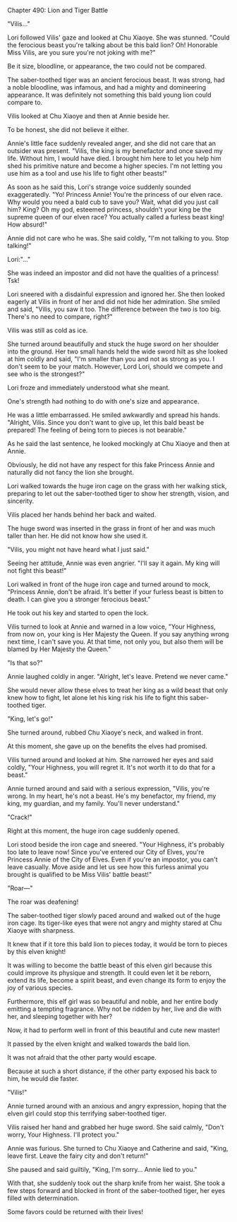 Chapter 490: Lion and Tiger Battle

"Vilis…"

Lori followed Vilis' gaze and looked at Chu Xiaoye. She was stunned. "Could the ferocious beast you're talking about be this bald lion? Oh\! Honorable Miss Vilis, are you sure you're not joking with me?"

Be it size, bloodline, or appearance, the two could not be compared.

The saber-toothed tiger was an ancient ferocious beast. It was strong, had a noble bloodline, was infamous, and had a mighty and domineering appearance. It was definitely not something this bald young lion could compare to.

Vilis looked at Chu Xiaoye and then at Annie beside her.

To be honest, she did not believe it either.

Annie's little face suddenly revealed anger, and she did not care that an outsider was present. "Vilis, the king is my benefactor and once saved my life. Without him, I would have died. I brought him here to let you help him shed his primitive nature and become a higher species. I'm not letting you use him as a tool and use his life to fight other beasts\!"

As soon as he said this, Lori's strange voice suddenly sounded exaggeratedly. "Yo\! Princess Annie\! You're the princess of our elven race. Why would you need a bald cub to save you? Wait, what did you just call him? King? Oh my god, esteemed princess, shouldn't your king be the supreme queen of our elven race? You actually called a furless beast king\! How absurd\!"

Annie did not care who he was. She said coldly, "I'm not talking to you. Stop talking\!"

Lori:"…"

She was indeed an impostor and did not have the qualities of a princess\! Tsk\!

Lori sneered with a disdainful expression and ignored her. She then looked eagerly at Vilis in front of her and did not hide her admiration. She smiled and said, "Vilis, you saw it too. The difference between the two is too big. There's no need to compare, right?"

Vilis was still as cold as ice.

She turned around beautifully and stuck the huge sword on her shoulder into the ground. Her two small hands held the wide sword hilt as she looked at him coldly and said, "I'm smaller than you and not as strong as you. I don't seem to be your match. However, Lord Lori, should we compete and see who is the strongest?"

Lori froze and immediately understood what she meant.

One's strength had nothing to do with one's size and appearance.

He was a little embarrassed. He smiled awkwardly and spread his hands. "Alright, Vilis. Since you don't want to give up, let this bald beast be prepared\! The feeling of being torn to pieces is not bearable."

As he said the last sentence, he looked mockingly at Chu Xiaoye and then at Annie.

Obviously, he did not have any respect for this fake Princess Annie and naturally did not fancy the lion she brought.

Lori walked towards the huge iron cage on the grass with her walking stick, preparing to let out the saber-toothed tiger to show her strength, vision, and sincerity.

Vilis placed her hands behind her back and waited.

The huge sword was inserted in the grass in front of her and was much taller than her. He did not know how she used it.

"Vilis, you might not have heard what I just said."

Seeing her attitude, Annie was even angrier. "I'll say it again. My king will not fight this beast\!"

Lori walked in front of the huge iron cage and turned around to mock, "Princess Annie, don't be afraid. It's better if your furless beast is bitten to death. I can give you a stronger ferocious beast."

He took out his key and started to open the lock.

Vilis turned to look at Annie and warned in a low voice, "Your Highness, from now on, your king is Her Majesty the Queen. If you say anything wrong next time, I can't save you. At that time, not only you, but also them will be blamed by Her Majesty the Queen."

"Is that so?"

Annie laughed coldly in anger. "Alright, let's leave. Pretend we never came."

She would never allow these elves to treat her king as a wild beast that only knew how to fight, let alone let his king risk his life to fight this saber-toothed tiger.

"King, let's go\!"

She turned around, rubbed Chu Xiaoye's neck, and walked in front.

At this moment, she gave up on the benefits the elves had promised.

Vilis turned around and looked at him. She narrowed her eyes and said coldly, "Your Highness, you will regret it. It's not worth it to do that for a beast."

Annie turned around and said with a serious expression, "Vilis, you're wrong. In my heart, he's not a beast. He's my benefactor, my friend, my king, my guardian, and my family. You'll never understand."

"Crack\!"

Right at this moment, the huge iron cage suddenly opened.

Lori stood beside the iron cage and sneered. "Your Highness, it's probably too late to leave now\! Since you've entered our City of Elves, you're Princess Annie of the City of Elves. Even if you're an impostor, you can't leave casually. Move aside and let us see how this furless animal you brought is qualified to be Miss Vilis' battle beast\!"

"Roar—"

The roar was deafening\!

The saber-toothed tiger slowly paced around and walked out of the huge iron cage. Its tiger-like eyes that were not angry and mighty stared at Chu Xiaoye with sharpness.

It knew that if it tore this bald lion to pieces today, it would be torn to pieces by this elven knight\!

It was willing to become the battle beast of this elven girl because this could improve its physique and strength. It could even let it be reborn, extend its life, become a spirit beast, and even change its form to enjoy the joy of various species.

Furthermore, this elf girl was so beautiful and noble, and her entire body emitting a tempting fragrance. Why not be ridden by her, live and die with her, and sleeping together with her?

Now, it had to perform well in front of this beautiful and cute new master\!

It passed by the elven knight and walked towards the bald lion.

It was not afraid that the other party would escape.

Because at such a short distance, if the other party exposed his back to him, he would die faster.

"Vilis\!"

Annie turned around with an anxious and angry expression, hoping that the elven girl could stop this terrifying saber-toothed tiger.

Vilis raised her hand and grabbed her huge sword. She said calmly, "Don't worry, Your Highness. I'll protect you."

Annie was furious. She turned to Chu Xiaoye and Catherine and said, "King, leave first. Leave the fairy city and don't return\!"

She paused and said guiltily, "King, I'm sorry… Annie lied to you."

With that, she suddenly took out the sharp knife from her waist. She took a few steps forward and blocked in front of the saber-toothed tiger, her eyes filled with determination.

Some favors could be returned with their lives\!